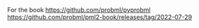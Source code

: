 For the book https://github.com/probml/pyprobml
https://github.com/probml/pml2-book/releases/tag/2022-07-29


